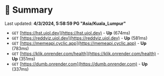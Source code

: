 # 📖 Summary
Last updated: **4/3/2024, 5:58:59 PG "Asia/Kuala_Lumpur"**

- `GET` [https://hst.ujol.dev](https://hst.ujol.dev) - **Up** (674ms)
- `GET` [https://reddviz.ujol.dev](https://reddviz.ujol.dev) - **Up** (581ms)
- `GET` [https://memeapi.cyclic.app](https://memeapi.cyclic.app) - **Up** (783ms)
- `GET` [https://klik.onrender.com/health](https://klik.onrender.com/health) - **Up** (351ms)
- `GET` [https://dumb.onrender.com](https://dumb.onrender.com) - **Up** (337ms)
